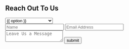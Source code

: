 <div class = 'fluid flex'><h2>Reach Out To Us</h2>
  <div class = 'form-widget flex'>
    <div id = 'notification'></div>
    <form method = 'POST' action = 'https://formspree.io/{{site.email}}' id = 'contact-form' class = 'contain'>
      <div class = 'funga'>
        <select name='Subject' id='Subject' class='select subject' placeholder='' required>
        {% for option in site.data.options %}
          {% if forloop.index == 2 %}
          <option value = '{{option}}' selected = 'selected'>{{ option }}</option>
          {% else %}
          <option value = '{{option}}'>{{ option | capitalize }}</option>
          {% endif %}
        {% endfor %}
      </select>
      </div>
      <input type = 'text' name = 'Name' placeholder = 'Name' required class = 'input-field'>
      <input type = 'email' name = 'Email' placeholder = 'Email Address' required class = 'input-field'>
      <textarea placeholder = 'Leave Us a Message' name = 'Message' class = 'input-field'></textarea>
      <input type = 'submit' value = 'submit'>
    </form>
  </div>
</div>
